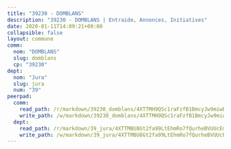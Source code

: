 ```yaml
---
title: "39230 - DOMBLANS"
description: "39230 - DOMBLANS | Entraide, Annonces, Initiatives"
date: 2020-01-11T14:09:21+09:00
collapsible: false
layout: commune
comm:
  nom: "DOMBLANS"
  slug: domblans
  cp: "39230"
dept:
  nom: "Jura"
  slug: jura
  num: "39"
peerpad:
  comm:
    read_path: /r/markdown/39230_domblans/4XTTMH9QSc1raFzfB1BmcyJw9miwB3PFXcyPLMoSZd62guk6y
    write_path: /w/markdown/39230_domblans/4XTTMH9QSc1raFzfB1BmcyJw9miwB3PFXcyPLMoSZd62guk6y-K3TgURKaaZ7foHkDha4zuvYC8tkcwgaw5R7HR2Q8js3HbAK1f2ywsxG14Ssn6pg6GLUSqEYXemVGL1Zd2fSbhhw4Eh6kF7CQX5ZsRfWP6twxNxMJv5Njqx9CqKc7xXEK9Aa5ymty
  dept:
    read_path: /r/markdown/39_jura/4XTTMBU8Gt2fa99LtEhmRo7fQurheBVUUcEmcUcrj82YN8mg7
    write_path: /w/markdown/39_jura/4XTTMBU8Gt2fa99LtEhmRo7fQurheBVUUcEmcUcrj82YN8mg7-K3TgTcNZmu4vnNMaCfgcL8UVTLrMMzc995tkrcbQnJrz2QJUTFFzY77q7ECMK21XeFnonjpMWqFzgVngXjdq8HzYe3HRbuYXbvX8ofWBv48UvWuvbrbp8aQGQQcfezWASxj7orH1
---
```



